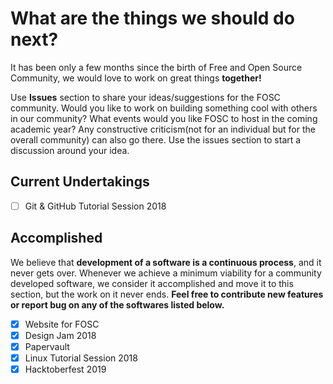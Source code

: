 # What are the things we should do next?
It has been only a few months since the birth of Free and Open Source Community, we would love to work on great things __together!__ 
  
Use __Issues__ section to share your ideas/suggestions for the FOSC community. Would you like to work on building something cool with others in our community? What events would you like FOSC to host in the coming academic year? Any constructive criticism(not for an individual but for the overall community) can also go there. Use the issues section to start a discussion around your idea.

## Current Undertakings
- [ ] Git & GitHub Tutorial Session 2018

## Accomplished
We believe that __development of a software is a continuous process__, and it never gets over. Whenever we achieve a minimum viability for a community developed software, we consider it accomplished and move it to this section, but the work on it never ends. __Feel free to contribute new features or report bug on any of the softwares listed below.__

- [x] Website for FOSC
- [x] Design Jam 2018
- [x] Papervault
- [x] Linux Tutorial Session 2018
- [x] Hacktoberfest 2019
